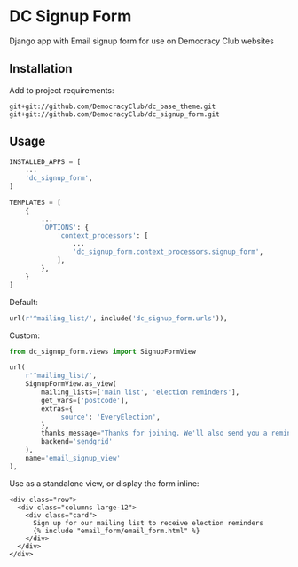 # DC Signup Form

Django app with Email signup form for use on Democracy Club websites

## Installation

Add to project requirements:

```
git+git://github.com/DemocracyClub/dc_base_theme.git
git+git://github.com/DemocracyClub/dc_signup_form.git
```

## Usage

```python
INSTALLED_APPS = [
    ...
    'dc_signup_form',
]

TEMPLATES = [
    {
        ...
        'OPTIONS': {
            'context_processors': [
                ...
                'dc_signup_form.context_processors.signup_form',
            ],
        },
    }
]
```

Default:

```python
url(r'^mailing_list/', include('dc_signup_form.urls')),
```

Custom:

```python
from dc_signup_form.views import SignupFormView

url(
    r'^mailing_list/',
    SignupFormView.as_view(
        mailing_lists=['main list', 'election reminders'],
        get_vars=['postcode'],
        extras={
            'source': 'EveryElection',
        },
        thanks_message="Thanks for joining. We'll also send you a reminder when there's an upcoming election in your area",
        backend='sendgrid'
    ),
    name='email_signup_view'
),
```

Use as a standalone view, or display the form inline:

```
<div class="row">
  <div class="columns large-12">
    <div class="card">
      Sign up for our mailing list to receive election reminders
      {% include "email_form/email_form.html" %}
    </div>
  </div>
</div>
```
